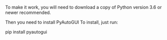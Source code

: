 To make it work, you will need to download
a copy of Python version 3.6 or newer 
recommended. 

Then you need to install PyAutoGUI
To install, just run:

pip install pyautogui

